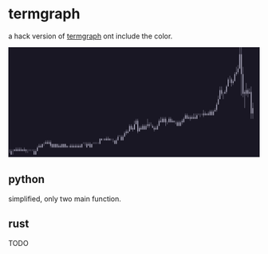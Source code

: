# termgraph

a hack version of [termgraph](https://github.com/sgeisler/termgraph.git)
ont include the color.

![termgraph](../images/termgraph.png)

## python

simplified, only two main function.

## rust

TODO
